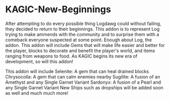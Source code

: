 # KAGIC-New-Beginnings

After attempting to do every possible thing Logdawg could without failing, they decided to return to their beginnings. This addon is to represent Log trying to make ammends with the community and to surprise them with a comeback everyone suspected at some point. Enough about Log, the addon. This addon will include Gems that will make life easier and better for the player, blocks to decorate and benefit the player's world, and items ranging from weapons to food. As KAGIC begins its new era of development, so will this addon!

This addon will include
Selenite: A gem that can heal drained blocks
Chrysocolla: A gem that can calm enemies nearby
Sugilite: A fusion of an Amethyst and any Single Garnet Variant
Sardonyx: A fusion of a Pearl and any Single Garnet Variant
New Ships such as dropships will be added soon as well and much much more!
